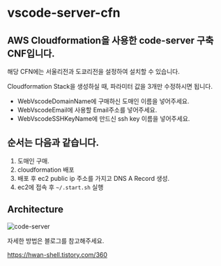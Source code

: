 # vscode-server-cfn

## AWS Cloudformation을 사용한 code-server 구축 CNF입니다.
해당 CFN에는 서울리전과 도쿄리전을 설정하여 설치할 수 있습니다.

Cloudformation Stack을 생성하실 때, 파라미터 값을 3개만 수정하시면 됩니다.
 - WebVscodeDomainName에 구매하신 도매인 이름을 넣어주세요.
 - WebVscodeEmail에 사용할 Email주소를 넣어주세요.
 - WebVscodeSSHKeyName에 만드신 ssh key 이름을 넣어주세요.

## 순서는 다음과 같습니다.

1. 도매인 구매.
2. cloudformation 배포
3. 배포 후 ec2 public ip 주소를 가지고 DNS A Record 생성.
4. ec2에 접속 후 `~/.start.sh` 실행

## Architecture
![code-server](https://user-images.githubusercontent.com/15880397/139571123-1bc2223a-d99c-4b42-a7ef-2f6f1eca06cc.png)

자세한 방법은 블로그를 참고해주세요.

https://hwan-shell.tistory.com/360
